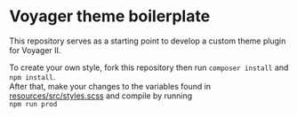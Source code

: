 # Voyager theme boilerplate
This repository serves as a starting point to develop a custom theme plugin for Voyager II.


To create your own style, fork this repository then run `composer install` and `npm install`.  
After that, make your changes to the variables found in [resources/src/styles.scss](./resources/src/styles.scss) and compile by running  
`npm run prod` 